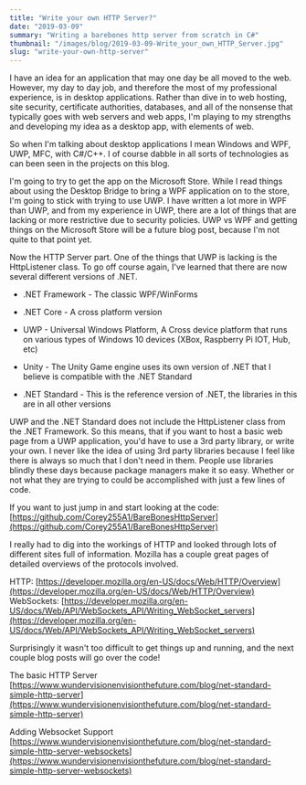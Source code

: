 ```yaml
---
title: "Write your own HTTP Server?"
date: "2019-03-09"
summary: "Writing a barebones http server from scratch in C#"
thumbnail: "/images/blog/2019-03-09-Write_your_own_HTTP_Server.jpg"
slug: "write-your-own-http-server"
---
```

I have an idea for an application that may one day be all moved to the web. However, my day to day job, and therefore the most of my professional experience, is in desktop applications. Rather than dive in to web hosting, site security, certificate authorities, databases, and all of the nonsense that typically goes with web servers and web apps, I'm playing to my strengths and developing my idea as a desktop app, with elements of web.

So when I'm talking about desktop applications I mean Windows and WPF, UWP, MFC, with C#/C++. I of course dabble in all sorts of technologies as can been seen in the projects on this blog. 

I'm going to try to get the app on the Microsoft Store. While I read things about using the Desktop Bridge to bring a WPF application on to the store, I'm going to stick with trying to use UWP. I have written a lot more in WPF than UWP, and from my experience in UWP, there are a lot of things that are lacking or more restrictive due to security policies. UWP vs WPF and getting things on the Microsoft Store will be a future blog post, because I'm not quite to that point yet. 

Now the HTTP Server part. One of the things that UWP is lacking is the HttpListener class. To go off course again, I've learned that there are now several different versions of .NET.

 * .NET Framework - The classic WPF/WinForms  

 * .NET Core - A cross platform version 

 * UWP - Universal Windows Platform, A Cross device platform that runs on various types of Windows 10 devices (XBox, Raspberry Pi IOT, Hub, etc) 

 * Unity - The Unity Game engine uses its own version of .NET that I believe is compatible with the .NET Standard 

 * .NET Standard - This is the reference version of .NET, the libraries in this are in all other versions  

UWP and the .NET Standard does not include the HttpListener class from the .NET Framework. So this means, that if you want to host a basic web page from a UWP application, you'd have to use a 3rd party library, or write your own. I never like the idea of using 3rd party libraries because I feel like there is always so much that I don't need in them. People use libraries blindly these days because package managers make it so easy. Whether or not what they are trying to could be accomplished with just a few lines of code.

If you want to just jump in and start looking at the code:  
[https://github.com/Corey255A1/BareBonesHttpServer](https://github.com/Corey255A1/BareBonesHttpServer)

I really had to dig into the workings of HTTP and looked through lots of different sites full of information. Mozilla has a couple great pages of detailed overviews of the protocols involved.

HTTP: [https://developer.mozilla.org/en-US/docs/Web/HTTP/Overview](https://developer.mozilla.org/en-US/docs/Web/HTTP/Overview)  
WebSockets: [https://developer.mozilla.org/en-US/docs/Web/API/WebSockets_API/Writing_WebSocket_servers](https://developer.mozilla.org/en-US/docs/Web/API/WebSockets_API/Writing_WebSocket_servers)

Surprisingly it wasn't too difficult to get things up and running, and the next couple blog posts will go over the code!

The basic HTTP Server  
[https://www.wundervisionenvisionthefuture.com/blog/net-standard-simple-http-server](https://www.wundervisionenvisionthefuture.com/blog/net-standard-simple-http-server)

Adding Websocket Support  
[https://www.wundervisionenvisionthefuture.com/blog/net-standard-simple-http-server-websockets](https://www.wundervisionenvisionthefuture.com/blog/net-standard-simple-http-server-websockets)